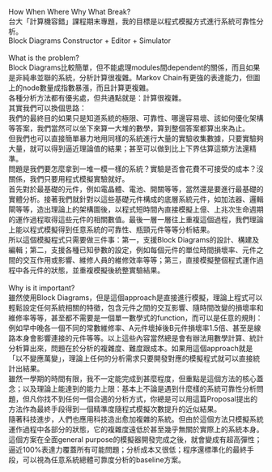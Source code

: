 How When Where Why What Break?<br>
台大「計算機容錯」課程期末專題，我的目標是以程式模擬方式進行系統可靠性分析。<br>
Block Diagrams Constructor + Editor + Simulator<br>
<br>
What is the problem?<br>
Block Diagrams比較簡單，但不能處理modules間dependent的關係，而且如果是非純串並聯的系統，分析計算很複雜。Markov Chain有更強的表達能力，但圖上的node數量成指數暴漲，而且計算更複雜。<br>
各種分析方法都有優劣處，但共通點就是：計算很複雜。<br>
其實我們可以換個思路：<br>
我們的最終目的如果只是知道系統的極限、可靠性、哪邊容易壞、該如何優化架構等答案，我們當然可以坐下來算一大堆的數學，算到整個答案都算出來為止。<br>
但我們也可以直接簡單暴力地用同樣的系統進行大量的實驗收集數據，只要實驗夠大量，就可以得到逼近理論值的結果；甚至可以做到比上下界估算這類方法還精準。<br>
問題是我們要怎麼拿到一堆一模一樣的系統？實驗是否會花費不可接受的成本？沒關係，我們只要用程式模擬實驗就好。<br>
首先對於最基礎的元件，例如電晶體、電池、開關等等，當然還是要進行最基礎的實體分析。接著我們就針對以這些基礎元件構成的底層系統元件，如加法器、邏輯閘等等，造出理論上的架構圖後，以程式短時間內直接模擬上億、上兆次生命週期的運作過程取得這些元件的相關數值。最後一層一層往上重複這個過程，我們理論上能以程式模擬得到任意系統的可靠性、瓶頸元件等等分析結果。<br>
所以這個模擬程式只需要做三件事：第一，支援Block Diagrams的設計、構建及編輯；第二，支援各種已知參數的設定，例如每個元件的單位時間損壞率、元件之間的交互作用或影響、維修人員的維修效率等等；第三，直接模擬整個程式運作過程中各元件的狀態，並重複模擬後統整實驗結果。<br>
<br>
Why is it important?<br>
雖然使用Block Diagrams，但是這個approach是直接進行模擬，理論上程式可以輕鬆設定任何系統相關的特徵，包含元件之間的交互影響、隨時間改變的損壞率和維修率等等，甚至都不需要是一個單一數學式的function，而可以是任意的規則：例如早中晚各一個不同的常數維修率、A元件壞掉後B元件損壞率1.5倍、甚至是線路本身會影響連接的元件等等。以上這些內容當然總是會有辦法用數學計算、統計分析算出來，問題在於分析的複雜度、難度跟成本。如果用這個approach就是「以不變應萬變」，理論上任何的分析需求只要開發對應的模擬程式就可以直接統計出結果。<br>
雖然一學期的時間有限，我不一定能完成到甚麼程度，但重點是這個方法的核心蓋念；以及理論上能達到的能力上限：基本上不論是遇到什麼樣的系統可靠性分析問題，但凡你找不到任何一個合適的分析方式，你總是可以用這篇Proposal提出的方法作為最終手段得到一個精準度隨程式模擬次數提升的近似結果。<br>
隨著科技進步，人們也應用科技造出愈加複雜的系統。但由於這個方法只模擬系統運作過程中各部分的狀態，它的複雜度遠低於甚至幾乎無關於實際上的系統本身。這個方案在全面general purpose的模擬器開發完成之後，就會變成有超高彈性；逼近100%表達力覆蓋所有可能問題；分析成本又很低；程序還標準化的最終手段，可以視為任意系統總體可靠度分析的baseline方案。
